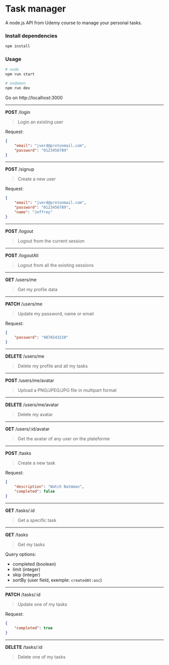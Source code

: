 # Task manager

A node.js API from Udemy course to manage your personal tasks.

### Install dependencies
```sh
npm install
```

### Usage
```sh
# node
npm run start
```

```sh
# nodemon
npm run dev
```
Go on http://localhost:3000

---

**POST** /login
> Login an existing user

Request:
```json
{
    "email": "jverd@protonmail.com",
    "password": "0123456789"
}
```

---

**POST** /signup
> Create a new user

Request:
```json
{
    "email": "jverd@protonmail.com",
    "password": "0123456789",
    "name": "Joffrey"
}
```

---

**POST** /logout
> Logout from the current session

---

**POST** /logoutAll
> Logout from all the existing sessions

---

**GET** /users/me
> Get my profile data

---

**PATCH** /users/me
> Update my password, name or email

Request:
```json
{
    "password": "9876543210"
}
```

---

**DELETE** /users/me
> Delete my profile and all my tasks

---

**POST** /users/me/avatar
> Upload a PNG/JPEG/JPG file in multipart format

---

**DELETE** /users/me/avatar
> Delete my avatar

---

**GET** /users/:id/avatar
> Get the avatar of any user on the plateforme

---

**POST** /tasks
> Create a new task

Request:
```json
{
	"description": "Watch Batmman",
	"completed": false
}
```

---

**GET** /tasks/:id
> Get a specific task

---

**GET** /tasks
> Get my tasks

Query options:
- completed (boolean)
- limit (integer)
- skip (integer)
- sortBy (user field, exemple: `createdAt:asc`)

---

**PATCH** /tasks/:id
> Update one of my tasks

Request:
```json
{
	"completed": true
}
```

---

**DELETE** /tasks/:id
> Delete one of my tasks
